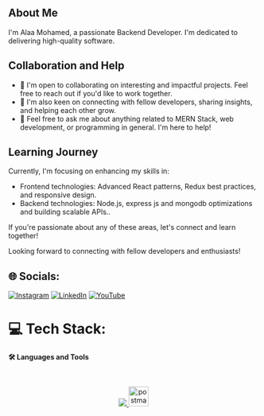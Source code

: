 ## About Me

I'm Alaa Mohamed, a passionate Backend Developer.  I'm dedicated to delivering high-quality software.

## Collaboration and Help

- 👯 I'm open to collaborating on interesting and impactful projects. Feel free to reach out if you'd like to work together.
- 🤝 I'm also keen on connecting with fellow developers, sharing insights, and helping each other grow.
- 💬 Feel free to ask me about anything related to MERN Stack, web development, or programming in general. I'm here to help!

## Learning Journey

Currently, I'm focusing on enhancing my skills in:

- Frontend technologies: Advanced React patterns, Redux best practices, and responsive design.
- Backend technologies: Node.js, express js and mongodb optimizations and building scalable APIs..

If you're passionate about any of these areas, let's connect and learn together!

Looking forward to connecting with fellow developers and enthusiasts!




## 🌐 Socials:
[![Instagram](https://img.shields.io/badge/Instagram-%23E4405F.svg?logo=Instagram&logoColor=white)](https://instagram.com/allaamohamed589) [![LinkedIn](https://img.shields.io/badge/LinkedIn-%230077B5.svg?logo=linkedin&logoColor=white)](https://linkedin.com/in/https://www.linkedin.com/in/alaa-mohamed-245804206/) [![YouTube](https://img.shields.io/badge/YouTube-%23FF0000.svg?logo=YouTube&logoColor=white)](https://www.youtube.com/@mrcompiler3704) 

# 💻 Tech Stack:
  <p><b>🛠️  Languages and Tools</b></p>
        <br/>
  <p align="center">
  <a href="https://skillicons.dev">
    <img src="https://skillicons.dev/icons?i=html,css,tailwind,js,ts,react,redux,nodejs,mongodb,github,firebase,vite,vscode" />
  <img src="https://www.vectorlogo.zone/logos/getpostman/getpostman-icon.svg" alt="postman" width="40" height="40"/> 
       
  </a>
</p>
